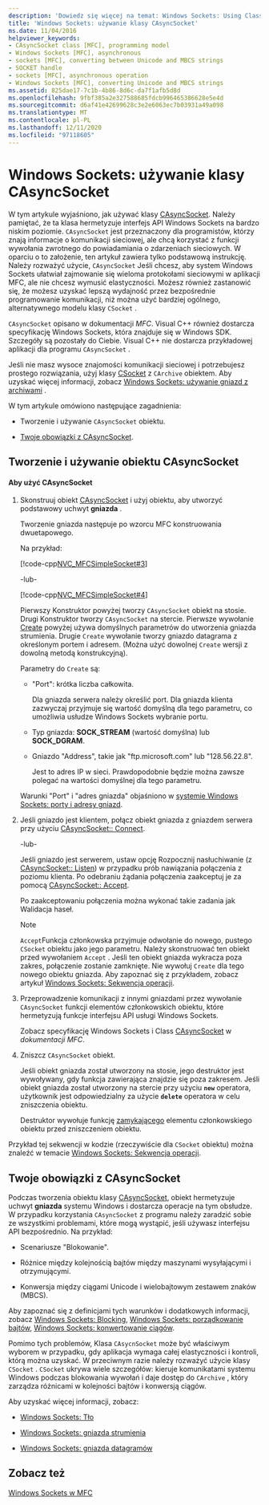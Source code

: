 ```yaml
---
description: 'Dowiedz się więcej na temat: Windows Sockets: Using Class CAsyncSocket'
title: 'Windows Sockets: używanie klasy CAsyncSocket'
ms.date: 11/04/2016
helpviewer_keywords:
- CAsyncSocket class [MFC], programming model
- Windows Sockets [MFC], asynchronous
- sockets [MFC], converting between Unicode and MBCS strings
- SOCKET handle
- sockets [MFC], asynchronous operation
- Windows Sockets [MFC], converting Unicode and MBCS strings
ms.assetid: 825dae17-7c1b-4b86-8d6c-da7f1afb5d8d
ms.openlocfilehash: 9fbf385a2e327588685fdcb996465386628e5e4d
ms.sourcegitcommit: d6af41e42699628c3e2e6063ec7b03931a49a098
ms.translationtype: MT
ms.contentlocale: pl-PL
ms.lasthandoff: 12/11/2020
ms.locfileid: "97118605"
---
```

# <a name="windows-sockets-using-class-casyncsocket"></a>Windows Sockets: używanie klasy CAsyncSocket

W tym artykule wyjaśniono, jak używać klasy [CAsyncSocket](../mfc/reference/casyncsocket-class.md). Należy pamiętać, że ta klasa hermetyzuje interfejs API Windows Sockets na bardzo niskim poziomie. `CAsyncSocket` jest przeznaczony dla programistów, którzy znają informacje o komunikacji sieciowej, ale chcą korzystać z funkcji wywołania zwrotnego do powiadamiania o zdarzeniach sieciowych. W oparciu o to założenie, ten artykuł zawiera tylko podstawową instrukcję. Należy rozważyć użycie, `CAsyncSocket` Jeśli chcesz, aby system Windows Sockets ułatwiał zajmowanie się wieloma protokołami sieciowymi w aplikacji MFC, ale nie chcesz wymusić elastyczności. Możesz również zastanowić się, że możesz uzyskać lepszą wydajność przez bezpośrednie programowanie komunikacji, niż można użyć bardziej ogólnego, alternatywnego modelu klasy `CSocket` .

`CAsyncSocket` opisano w dokumentacji *MFC*. Visual C++ również dostarcza specyfikację Windows Sockets, która znajduje się w Windows SDK. Szczegóły są pozostały do Ciebie. Visual C++ nie dostarcza przykładowej aplikacji dla programu `CAsyncSocket` .

Jeśli nie masz wysoce znajomości komunikacji sieciowej i potrzebujesz prostego rozwiązania, użyj klasy [CSocket](../mfc/reference/csocket-class.md) z `CArchive` obiektem. Aby uzyskać więcej informacji, zobacz [Windows Sockets: używanie gniazd z archiwami](../mfc/windows-sockets-using-sockets-with-archives.md) .

W tym artykule omówiono następujące zagadnienia:

- Tworzenie i używanie `CAsyncSocket` obiektu.

- [Twoje obowiązki z CAsyncSocket](#_core_your_responsibilities_with_casyncsocket).

## <a name="creating-and-using-a-casyncsocket-object"></a><a name="_core_creating_and_using_a_casyncsocket_object"></a> Tworzenie i używanie obiektu CAsyncSocket

#### <a name="to-use-casyncsocket"></a>Aby użyć CAsyncSocket

1. Skonstruuj obiekt [CAsyncSocket](../mfc/reference/casyncsocket-class.md) i użyj obiektu, aby utworzyć podstawowy uchwyt **gniazda** .

   Tworzenie gniazda następuje po wzorcu MFC konstruowania dwuetapowego.

   Na przykład:

   [!code-cpp[NVC_MFCSimpleSocket#3](../mfc/codesnippet/cpp/windows-sockets-using-class-casyncsocket_1.cpp)]

     -lub-

   [!code-cpp[NVC_MFCSimpleSocket#4](../mfc/codesnippet/cpp/windows-sockets-using-class-casyncsocket_2.cpp)]

   Pierwszy Konstruktor powyżej tworzy `CAsyncSocket` obiekt na stosie. Drugi Konstruktor tworzy `CAsyncSocket` na stercie. Pierwsze wywołanie [Create](../mfc/reference/casyncsocket-class.md#create) powyżej używa domyślnych parametrów do utworzenia gniazda strumienia. Drugie `Create` wywołanie tworzy gniazdo datagrama z określonym portem i adresem. (Można użyć dowolnej `Create` wersji z dowolną metodą konstrukcyjną).

   Parametry do `Create` są:

   - "Port": krótka liczba całkowita.

      Dla gniazda serwera należy określić port. Dla gniazda klienta zazwyczaj przyjmuje się wartość domyślną dla tego parametru, co umożliwia usłudze Windows Sockets wybranie portu.

   - Typ gniazda: **SOCK_STREAM** (wartość domyślna) lub **SOCK_DGRAM**.

   - Gniazdo "Address", takie jak "ftp.microsoft.com" lub "128.56.22.8".

      Jest to adres IP w sieci. Prawdopodobnie będzie można zawsze polegać na wartości domyślnej dla tego parametru.

   Warunki "Port" i "adres gniazda" objaśniono w [systemie Windows Sockets: porty i adresy gniazd](../mfc/windows-sockets-ports-and-socket-addresses.md).

1. Jeśli gniazdo jest klientem, połącz obiekt gniazda z gniazdem serwera przy użyciu [CAsyncSocket:: Connect](../mfc/reference/casyncsocket-class.md#connect).

     -lub-

   Jeśli gniazdo jest serwerem, ustaw opcję Rozpocznij nasłuchiwanie (z [CAsyncSocket:: Listen](../mfc/reference/casyncsocket-class.md#listen)) w przypadku prób nawiązania połączenia z poziomu klienta. Po odebraniu żądania połączenia zaakceptuj je za pomocą [CAsyncSocket:: Accept](../mfc/reference/casyncsocket-class.md#accept).

   Po zaakceptowaniu połączenia można wykonać takie zadania jak Walidacja haseł.

    > [!NOTE]
    >  `Accept`Funkcja członkowska przyjmuje odwołanie do nowego, pustego `CSocket` obiektu jako jego parametru. Należy skonstruować ten obiekt przed wywołaniem `Accept` . Jeśli ten obiekt gniazda wykracza poza zakres, połączenie zostanie zamknięte. Nie wywołuj `Create` dla tego nowego obiektu gniazda. Aby zapoznać się z przykładem, zobacz artykuł [Windows Sockets: Sekwencja operacji](../mfc/windows-sockets-sequence-of-operations.md).

1. Przeprowadzenie komunikacji z innymi gniazdami przez wywołanie `CAsyncSocket` funkcji elementów członkowskich obiektu, które hermetyzują funkcje interfejsu API usługi Windows Sockets.

   Zobacz specyfikację Windows Sockets i Class [CAsyncSocket](../mfc/reference/casyncsocket-class.md) w *dokumentacji MFC*.

1. Zniszcz `CAsyncSocket` obiekt.

   Jeśli obiekt gniazda został utworzony na stosie, jego destruktor jest wywoływany, gdy funkcja zawierająca znajdzie się poza zakresem. Jeśli obiekt gniazda został utworzony na stercie przy użyciu **`new`** operatora, użytkownik jest odpowiedzialny za użycie **`delete`** operatora w celu zniszczenia obiektu.

   Destruktor wywołuje funkcję [zamykającego](../mfc/reference/casyncsocket-class.md#close) elementu członkowskiego obiektu przed zniszczeniem obiektu.

Przykład tej sekwencji w kodzie (rzeczywiście dla `CSocket` obiektu) można znaleźć w temacie [Windows Sockets: Sekwencja operacji](../mfc/windows-sockets-sequence-of-operations.md).

## <a name="your-responsibilities-with-casyncsocket"></a><a name="_core_your_responsibilities_with_casyncsocket"></a> Twoje obowiązki z CAsyncSocket

Podczas tworzenia obiektu klasy [CAsyncSocket](../mfc/reference/casyncsocket-class.md), obiekt hermetyzuje uchwyt **gniazda** systemu Windows i dostarcza operacje na tym obsłudze. W przypadku korzystania `CAsyncSocket` z programu należy zaradzić sobie ze wszystkimi problemami, które mogą wystąpić, jeśli używasz interfejsu API bezpośrednio. Na przykład:

- Scenariusze "Blokowanie".

- Różnice między kolejnością bajtów między maszynami wysyłającymi i otrzymującymi.

- Konwersja między ciągami Unicode i wielobajtowym zestawem znaków (MBCS).

Aby zapoznać się z definicjami tych warunków i dodatkowych informacji, zobacz [Windows Sockets: Blocking](../mfc/windows-sockets-blocking.md), [Windows Sockets: porządkowanie bajtów](../mfc/windows-sockets-byte-ordering.md), [Windows Sockets: konwertowanie ciągów](../mfc/windows-sockets-converting-strings.md).

Pomimo tych problemów, Klasa `CAsycnSocket` może być właściwym wyborem w przypadku, gdy aplikacja wymaga całej elastyczności i kontroli, którą można uzyskać. W przeciwnym razie należy rozważyć użycie klasy `CSocket` . `CSocket` ukrywa wiele szczegółów: kieruje komunikatami systemu Windows podczas blokowania wywołań i daje dostęp do `CArchive` , który zarządza różnicami w kolejności bajtów i konwersją ciągów.

Aby uzyskać więcej informacji, zobacz:

- [Windows Sockets: Tło](../mfc/windows-sockets-background.md)

- [Windows Sockets: gniazda strumienia](../mfc/windows-sockets-stream-sockets.md)

- [Windows Sockets: gniazda datagramów](../mfc/windows-sockets-datagram-sockets.md)

## <a name="see-also"></a>Zobacz też

[Windows Sockets w MFC](../mfc/windows-sockets-in-mfc.md)
